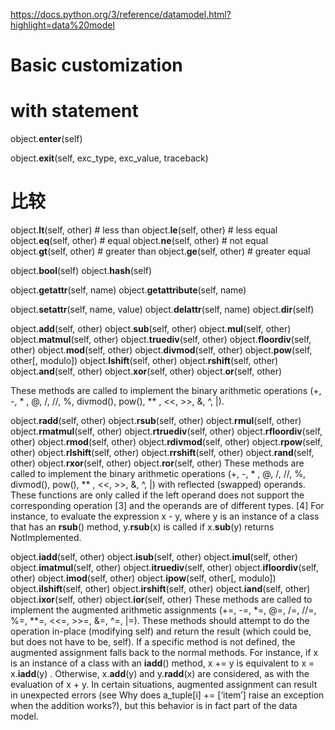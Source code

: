 https://docs.python.org/3/reference/datamodel.html?highlight=data%20model

# Basic customization





# with statement
object.__enter__(self)

object.__exit__(self, exc_type, exc_value, traceback)


# 比较
object.__lt__(self, other) # less than
object.__le__(self, other) # less equal
object.__eq__(self, other) # equal
object.__ne__(self, other) # not equal
object.__gt__(self, other) # greater than
object.__ge__(self, other) # greater equal

object.__bool__(self)
object.__hash__(self)

object.__getattr__(self, name)
object.__getattribute__(self, name)

object.__setattr__(self, name, value)
object.__delattr__(self, name)
object.__dir__(self)


object.__add__(self, other)
object.__sub__(self, other)
object.__mul__(self, other)
object.__matmul__(self, other)
object.__truediv__(self, other)
object.__floordiv__(self, other)
object.__mod__(self, other)
object.__divmod__(self, other)
object.__pow__(self, other[, modulo])
object.__lshift__(self, other)
object.__rshift__(self, other)
object.__and__(self, other)
object.__xor__(self, other)
object.__or__(self, other)

These methods are called to implement the binary arithmetic operations (+, -, * , @, /, //, %, divmod(), pow(), ** , <<, >>, &, ^, |). 

object.__radd__(self, other)
object.__rsub__(self, other)
object.__rmul__(self, other)
object.__rmatmul__(self, other)
object.__rtruediv__(self, other)
object.__rfloordiv__(self, other)
object.__rmod__(self, other)
object.__rdivmod__(self, other)
object.__rpow__(self, other)
object.__rlshift__(self, other)
object.__rrshift__(self, other)
object.__rand__(self, other)
object.__rxor__(self, other)
object.__ror__(self, other)
These methods are called to implement the binary arithmetic operations (+, -, * , @, /, //, %, divmod(), pow(), ** , <<, >>, &, ^, |) with reflected (swapped) operands. These functions are only called if the left operand does not support the corresponding operation [3] and the operands are of different types. [4] For instance, to evaluate the expression x - y, where y is an instance of a class that has an __rsub__() method, y.__rsub__(x) is called if x.__sub__(y) returns NotImplemented.


object.__iadd__(self, other)
object.__isub__(self, other)
object.__imul__(self, other)
object.__imatmul__(self, other)
object.__itruediv__(self, other)
object.__ifloordiv__(self, other)
object.__imod__(self, other)
object.__ipow__(self, other[, modulo])
object.__ilshift__(self, other)
object.__irshift__(self, other)
object.__iand__(self, other)
object.__ixor__(self, other)
object.__ior__(self, other)
These methods are called to implement the augmented arithmetic assignments (+=, -=, *=, @=, /=, //=, %=, **=, <<=, >>=, &=, ^=, |=). These methods should attempt to do the operation in-place (modifying self) and return the result (which could be, but does not have to be, self). If a specific method is not defined, the augmented assignment falls back to the normal methods. For instance, if x is an instance of a class with an __iadd__() method, x += y is equivalent to x = x.__iadd__(y) . Otherwise, x.__add__(y) and y.__radd__(x) are considered, as with the evaluation of x + y. In certain situations, augmented assignment can result in unexpected errors (see Why does a_tuple[i] += [‘item’] raise an exception when the addition works?), but this behavior is in fact part of the data model.